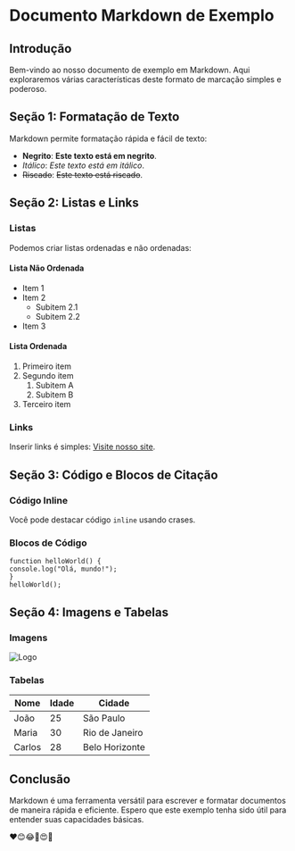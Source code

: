 # Documento Markdown de Exemplo

## Introdução

Bem-vindo ao nosso documento de exemplo em Markdown. Aqui exploraremos várias características deste formato de marcação simples e poderoso.

## Seção 1: Formatação de Texto

Markdown permite formatação rápida e fácil de texto:

- **Negrito**: **Este texto está em negrito**.
- *Itálico*: *Este texto está em itálico*.
- ~~Riscado~~: ~~Este texto está riscado~~.

## Seção 2: Listas e Links

### Listas

Podemos criar listas ordenadas e não ordenadas:

#### Lista Não Ordenada

- Item 1
- Item 2
  - Subitem 2.1
  - Subitem 2.2
- Item 3

#### Lista Ordenada

1. Primeiro item
2. Segundo item
   1. Subitem A
   2. Subitem B
3. Terceiro item

### Links

Inserir links é simples: [Visite nosso site](https://www.exemplo.com).

## Seção 3: Código e Blocos de Citação

### Código Inline

Você pode destacar código `inline` usando crases.

### Blocos de Código

```
function helloWorld() {
console.log("Olá, mundo!");
}
helloWorld();
```

## Seção 4: Imagens e Tabelas

### Imagens

![Logo](https://via.placeholder.com/150)

### Tabelas

| Nome       | Idade | Cidade      |
|------------|-------|-------------|
| João       | 25    | São Paulo   |
| Maria      | 30    | Rio de Janeiro |
| Carlos     | 28    | Belo Horizonte |

## Conclusão

Markdown é uma ferramenta versátil para escrever e formatar documentos de maneira rápida e eficiente. Espero que este exemplo tenha sido útil para entender suas capacidades básicas.

❤😊😂🙌😍🤣